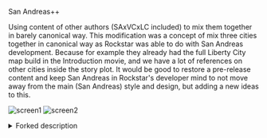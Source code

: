 San Andreas++

Using content of other authors (SAxVCxLC included) to mix them together in barely canonical way. This modification was a concept of mix three cities together in canonical way as Rockstar was able to do with San Andreas development. Because for example they already had the full Liberty City map build in the Introduction movie, and we have a lot of references on other cities inside the story plot. It would be good to restore a pre-release content and keep San Andreas in Rockstar's developer mind to not move away from the main (San Andreas) style and design, but adding a new ideas to this.

![screen1](https://github.com/u64x86/sapp/blob/master/screens/photo_2024-03-12_02-35-42.jpg)
![screen2](https://github.com/u64x86/sapp/blob/master/screens/photo_2024-03-12_01-39-58.jpg)


<details> 
  <summary>Forked description</summary>
[SAxVCxLC](https://github.com/u64x86/sapp/edit/master/README.old)
</details>

